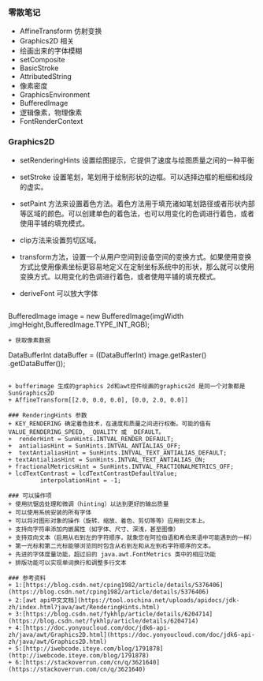 ### 零散笔记
+ AffineTransform 仿射变换
+ Graphics2D 相关
+ 绘画出来的字体模糊
+ setComposite
+ BasicStroke
+ AttributedString
+ 像素密度
+ GraphicsEnvironment
+ BufferedImage 
+ 逻辑像素，物理像素
+ FontRenderContext
### Graphics2D
+ setRenderingHints 设置绘图提示，它提供了速度与绘图质量之间的一种平衡
+ setStroke 设置笔划，笔划用于绘制形状的边框。可以选择边框的粗细和线段的虚实。
+ setPaint 方法来设置着色方法。着色方法用于填充诸如笔划路径或者形状内部等区域的颜色。可以创建单色的着色法，也可以用变化的色调进行着色，或者使用平铺的填充模式。
+ clip方法来设置剪切区域。
+ transform方法，设置一个从用户空间到设备空间的变换方式。如果使用变换方式比使用像素坐标更容易地定义在定制坐标系统中的形状，那么就可以使用变换方式。以用变化的色调进行着色，或者使用平铺的填充模式。
+ deriveFont 可以放大字体
   
   ```        
BufferedImage image = new BufferedImage(imgWidth ,imgHeight,BufferedImage.TYPE_INT_RGB);
```
+ 获取像素数据 

```
DataBufferInt dataBuffer = ((DataBufferInt) image.getRaster()
              .getDataBuffer());
```
  
+ bufferimage 生成的graphics 2d和awt控件绘画的graphics2d 是同一个对象都是SunGraphics2D
+ AffineTransform[[2.0, 0.0, 0.0], [0.0, 2.0, 0.0]]

### RenderingHints 参数
+ KEY_RENDERING 确定着色技术，在速度和质量之间进行权衡。可能的值有 VALUE_RENDERING_SPEED, _QUALITY 或 _DEFAULT。
+  renderHint = SunHints.INTVAL_RENDER_DEFAULT;
+  antialiasHint = SunHints.INTVAL_ANTIALIAS_OFF;
+  textAntialiasHint = SunHints.INTVAL_TEXT_ANTIALIAS_DEFAULT;
+ textAntialiasHint = SunHints.INTVAL_TEXT_ANTIALIAS_ON;
+ fractionalMetricsHint = SunHints.INTVAL_FRACTIONALMETRICS_OFF;
+ lcdTextContrast = lcdTextContrastDefaultValue;
         interpolationHint = -1;
         
### 可以操作项
+ 使用抗锯齿处理和微调（hinting）以达到更好的输出质量
+ 可以使用系统安装的所有字体
+ 可以将对图形对象的操作（旋转、缩放、着色、剪切等等）应用到文本上。
+ 支持向字符串添加内嵌属性（如字体、尺寸、深浅，甚至图像）
+ 支持双向文本（启用从右到左的字符顺序，就象您在阿拉伯语和希伯来语中可能遇到的一样）
+ 第一光标和第二光标能够浏览同时包含从右到左和从左到右字符顺序的文本。
+ 先进的字体度量功能，超过旧的 java.awt.FontMetrics 类中的相应功能
+ 排版功能可以实现单词换行和调整多行文本

### 参考资料
+ 1:[https://blog.csdn.net/cping1982/article/details/5376406](https://blog.csdn.net/cping1982/article/details/5376406)
+ 2:[awt api中文文档](https://tool.oschina.net/uploads/apidocs/jdk-zh/index.html?java/awt/RenderingHints.html)
+ 3:[https://blog.csdn.net/fykhlp/article/details/6204714](https://blog.csdn.net/fykhlp/article/details/6204714)
+ 4:[https://doc.yonyoucloud.com/doc/jdk6-api-zh/java/awt/Graphics2D.html](https://doc.yonyoucloud.com/doc/jdk6-api-zh/java/awt/Graphics2D.html)
+ 5:[http://iwebcode.iteye.com/blog/1791878](http://iwebcode.iteye.com/blog/1791878)
+ 6:[https://stackoverrun.com/cn/q/3621640](https://stackoverrun.com/cn/q/3621640)